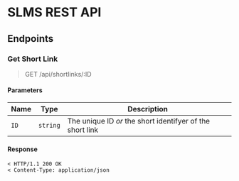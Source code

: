 # SLMS REST API

## Endpoints

### Get Short Link

> GET /api/shortlinks/:ID

#### Parameters

| Name | Type | Description |
|------|------|-------------|
| `ID` | `string` | The unique ID *or* the short identifyer of the short link |

#### Response

```
< HTTP/1.1 200 OK
< Content-Type: application/json
```